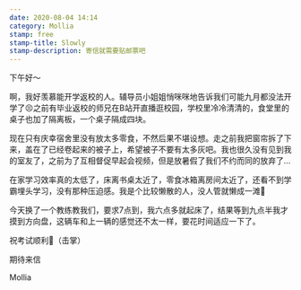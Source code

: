 ```yaml
---
date: 2020-08-04 14:14
category: Mollia
stamp: free
stamp-title: Slowly
stamp-description: 寄信就需要贴邮票吧
---
```


<p>
下午好～

啊，我好羡慕能开学返校的人。辅导员小姐姐悄咪咪地告诉我们可能九月都没法开学了😣之前有毕业返校的师兄在B站开直播逛校园，学校里冷冷清清的，食堂里的桌子也加了隔离板，一个桌子隔成四块。

现在只有庆幸宿舍里没有放太多零食，不然后果不堪设想。走之前我把窗帘拆了下来，盖在了已经卷起来的被子上，希望被子不要有太多灰吧。我也很久没有见到我的室友了，之前为了互相督促早起会视频，但是放暑假了我们不约而同的放弃了…

在家学习效率真的太低了，床离书桌太近了，零食冰箱离房间太近了，还看不到学霸埋头学习，没有那种压迫感。我是个比较懒散的人，没人管就懒成一滩🙈

今天换了一个教练教我们，要求7点到，我六点多就起床了，结果等到九点半我才摸到方向盘，这辆车和上一辆的感觉还不太一样，要花时间适应一下了。

祝考试顺利🙏（击掌）

期待来信

Mollia
</p>
